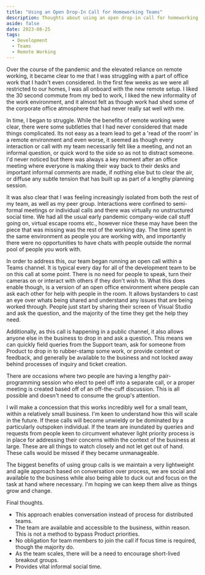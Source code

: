 ```yaml
---
title: "Using an Open Drop-In Call for Homeworking Teams"
description: Thoughts about using an open drop-in call for homeworking development teams.
aside: false
date: 2023-08-25
tags:
  - Development
  - Teams
  - Remote Working
---
```


Over the course of the pandemic and the elevated reliance on remote working, it became clear to me that I was struggling with a part of office work that I hadn't even considered. In the first few weeks as we were all restricted to our homes, I was all onboard with the new remote setup. I liked the 30 second commute from my bed to work, I liked the new informality of the work environment, and it almost felt as though work had shed some of the corporate office atmosphere that had never really sat well with me.

In time, I began to struggle. While the benefits of remote working were clear, there were some subtleties that I had never considered that made things complicated. Its not easy as a team lead to get a 'read of the room' in a remote environment and even worse, it seemed as though every interaction or call with my team necessarily felt like a meeting, and not an informal question, or quick word to the side so as not to distract someone. I'd never noticed but there was always a key moment after an office meeting where everyone is making their way back to their desks and important informal comments are made, if nothing else but to clear the air, or diffuse any subtle tension that has built up as part of a lengthy planning session.

It was also clear that I was feeling increasingly isolated from both the rest of my team, as well as my peer group. Interactions were confined to semi-formal meetings or individual calls and there was virtually no unstructured social time. We had all the usual early pandemic company-wide call stuff going on, virtual escape rooms etc., however nice these may have been the piece that was missing was the rest of the working day. The time spent in the same environment as people you are working with, and importantly there were no opportunities to have chats with people outside the normal pool of people you work with.

In order to address this, our team began running an open call within a Teams channel. It is typical every day for all of the development team to be on this call at some point. There is no need for people to speak, turn their cameras on or interact with others if they don't wish to. What this does enable though, is a version of an open office environment where people can ask each other for help with people in the room. It allows bystanders to cast an eye over whats being shared and understand any issues that are being worked through. People just start by sharing their screen of Visual Studio and ask the question, and the majority of the time they get the help they need. 

Additionally, as this call is happening in a public channel, it also allows anyone else in the business to drop in and ask a question. This means we can quickly field queries from the Support team, ask for someone from Product to drop in to rubber-stamp some work, or provide context or feedback, and generally be available to the business and not locked away behind processes of inquiry and ticket creation. 

There are occasions where two people are having a lengthy pair-programming session who elect to peel off into a separate call, or a proper meeting is created based off of an off-the-cuff discussion. This is all possible and doesn't need to consume the group's attention.

I will make a concession that this works incredibly well for a small team, within a relatively small business. I'm keen to understand how this will scale in the future. If these calls will become unwieldy or be dominated by a particularly outspoken individual. If the team are inundated by queries and requests from people keen to circumvent whatever light priority process is in place for addressing their concerns within the context of the business at large. These are all things to watch closely and not let get out of hand. These calls would be missed if they became unmanageable. 

The biggest benefits of using group calls is we maintain a very lightweight and agile approach based on conversation over process, we are social and available to the business while also being able to duck out and focus on the task at hand where necessary. I'm hoping we can keep them alive as things grow and change.

Final thoughts.

- This approach enables conversation instead of process for distributed teams.
- The team are available and accessible to the business, within reason. This is not a method to bypass Product priorities.
- No obligation for team members to join the call if focus time is required, though the majority do. 
- As the team scales, there will be a need to encourage short-lived breakout groups.
- Provides vital informal social time.